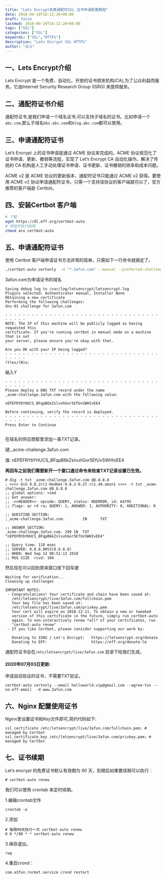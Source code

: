 ```yaml
---
title: "Lets Encrypt免费通配符SSL 证书申请配置教程"
date: 2018-09-10T18:12:26+08:00
draft: false
lastmod: 2018-09-10T18:12:26+08:00
tags: ["SSL"]
categories: ["SSL"]
keywords: ["SSL","HTTPS"]
description: "Lets Encrypt SSL HTTPS"
author: "北斗"
---
```

## 一、Lets Encrypt介绍

Lets Encrypt 是一个免费、自动化、开放的证书颁发机构(CA),为了公众利益而服务。它由Internet Security Research Group (ISRG) 来提供服务。

## 二、通配符证书介绍

通配符证书,是我们申请一个域名证书,可以支持子域名的证书。比如申请一个```abc.com```,那么子域名```bbs.abc.com```和```blog.abc.com```都可以使用。

## 三、申请通配符证书
Let’s Encrypt 上的证书申请是通过 ACME 协议来完成的。ACME 协议规范化了证书申请、更新、撤销等流程，实现了 Let’s Encrypt CA 自动化操作。解决了传统的 CA 机构是人工手动处理证书申请、证书更新、证书撤销的效率和成本问题。

ACME v2 是 ACME 协议的更新版本，通配符证书只能通过 ACME v2 获得。要使用 ACME v2 协议申请通配符证书，只需一个支持该协议的客户端就可以了，官方推荐的客户端是 Certbot。

## 四、安装Certbot 客户端

```bash
# 下载
wget https://dl.eff.org/certbot-auto
# 添加可执行权限
chmod a+x certbot-auto
```

## 五、申请通配符证书

使用 Certbot 客户端申请证书方法非常的简单，只需如下一行命令就搞定了。

```bash
./certbot-auto certonly  -d "*.3afun.com" --manual --preferred-challenges dns-01  --server https://acme-v02.api.letsencrypt.org/directory
```

3afun.com为申请证书的域名

```
Saving debug log to /var/log/letsencrypt/letsencrypt.log
Plugins selected: Authenticator manual, Installer None
Obtaining a new certificate
Performing the following challenges:
dns-01 challenge for 3afun.com

- - - - - - - - - - - - - - - - - - - - - - - - - - - - - - - - - - - - - - - -
NOTE: The IP of this machine will be publicly logged as having requested this
certificate. If you're running certbot in manual mode on a machine that is not
your server, please ensure you're okay with that.

Are you OK with your IP being logged?
- - - - - - - - - - - - - - - - - - - - - - - - - - - - - - - - - - - - - - - -
(Y)es/(N)o:
```

输入Y

```
- - - - - - - - - - - - - - - - - - - - - - - - - - - - - - - - - - - - - - - -
Please deploy a DNS TXT record under the name
_acme-challenge.3afun.com with the following value:

nEPEFRYbYHUCS_BFqpB6kZslvuhGor5EfUvSWHIvEE4

Before continuing, verify the record is deployed.
- - - - - - - - - - - - - - - - - - - - - - - - - - - - - - - - - - - - - - - -
Press Enter to Continue


```

在域名的供应商那里添加一条TXT记录。

键:_acme-challenge.3afun.com

值: nEPEFRYbYHUCS_BFqpB6kZslvuhGor5EfUvSWHIvEE4

**再回车之前我们需要新开一个窗口通过命令来检查TXT记录设置已生效。**
```
# dig -t txt _acme-challenge.3afun.com @8.8.8.8
; <<>> DiG 9.8.2rc1-RedHat-9.8.2-0.37.rc1.49.amzn1 <<>> -t txt _acme-challenge.3afun.com @8.8.8.8
;; global options: +cmd
;; Got answer:
;; ->>HEADER<<- opcode: QUERY, status: NOERROR, id: 64795
;; flags: qr rd ra; QUERY: 1, ANSWER: 1, AUTHORITY: 0, ADDITIONAL: 0

;; QUESTION SECTION:
;_acme-challenge.3afun.com.        IN      TXT

;; ANSWER SECTION:
_acme-challenge.3afun.com. 299 IN  TXT     "nEPEFRYbYHUCS_BFqpB6kZslvuhGor5EfUvSWHIvEE4"

;; Query time: 118 msec
;; SERVER: 8.8.8.8#53(8.8.8.8)
;; WHEN: Wed Sep 12 08:51:13 2018
;; MSG SIZE  rcvd: 104
```


然后现在可以回到原来窗口按下回车键


```
Waiting for verification...
Cleaning up challenges

IMPORTANT NOTES:
 - Congratulations! Your certificate and chain have been saved at:
   /etc/letsencrypt/live/3afun.com/fullchain.pem
   Your key file has been saved at:
   /etc/letsencrypt/live/3afun.com/privkey.pem
   Your cert will expire on 2018-12-11. To obtain a new or tweaked
   version of this certificate in the future, simply run certbot-auto
   again. To non-interactively renew *all* of your certificates, run
   "certbot-auto renew"
 - If you like Certbot, please consider supporting our work by:

   Donating to ISRG / Let's Encrypt:   https://letsencrypt.org/donate
   Donating to EFF:                    https://eff.org/donate-le

```

通配符证书会在```/etc/letsencrypt/live/3afun.com``` 目录下给我们生成。


#### 2020年07月03日更新:

申请自动验证的证书，不需要TXT验证。

```shell script
certbot-auto certonly --email helloworld.vip@gmail.com --agree-tos --no-eff-email  -d www.3afun.com
```
## 六、Nginx 配置使用证书

Nginx里设置证书和Key文件即可,简约代码如下:

```
ssl_certificate /etc/letsencrypt/live/3afun.com/fullchain.pem; # managed by Certbot
ssl_certificate_key /etc/letsencrypt/live/3afun.com/privkey.pem; # managed by Certbot
```


## 七、证书续期

Let’s encrypt 的免费证书默认有效期为 90 天，到期后如果要续期可以执行：

```
# certbot-auto renew
```

我们可以使用 crontab 来定时续期。

1.编辑crontab文件
```
crontab -e
```
2.添加
```
# 每隔90天执行一次 certbot-auto renew
0 0 */90 * * certbot-auto renew
```

3.保存退出。

```
!wq
```

4.重启crond：

```
com.a3fun.rocket.service crond restart
```
